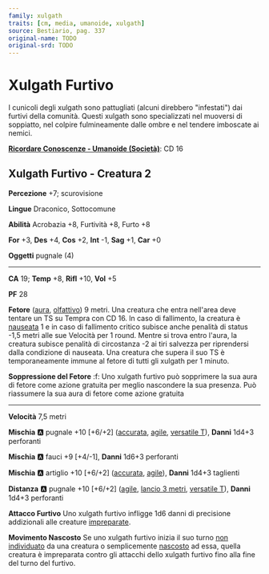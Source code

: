 ```yaml
---
family: xulgath
traits: [cm, media, umanoide, xulgath]
source: Bestiario, pag. 337
original-name: TODO
original-srd: TODO
---
```


# Xulgath Furtivo

I cunicoli degli xulgath sono pattugliati (alcuni direbbero "infestati") dai furtivi della comunità. Questi xulgath sono specializzati nel muoversi di soppiatto, nel colpire fulmineamente dalle ombre e nel tendere imboscate ai nemici.

**[Ricordare Conoscenze - Umanoide (Società)](/azioni/ricordare-conoscenze)**: CD 16

## Xulgath Furtivo - Creatura 2

**Percezione** +7; scurovisione

**Lingue** Draconico, Sottocomune

**Abilità** Acrobazia +8, Furtività +8, Furto +8

**For** +3, **Des** +4, **Cos** +2, **Int** -1, **Sag** +1, **Car** +0

**Oggetti** pugnale (4)

***

**CA** 19; **Temp** +8, **Rifl** +10, **Vol** +5

**PF** 28

**Fetore** ([aura](/tratti/aura), [olfattivo](/tratti/olfattivo)) 9 metri. Una creatura che entra nell'area deve tentare un TS su Tempra con CD 16. ln caso di fallimento, la creatura è [nauseata](/condizioni/nauseato) 1 e in caso di fallimento critico subisce anche penalità di status -1,5 metri alle sue Velocità per 1 round. Mentre si trova entro l'aura, la creatura subisce penalità di circostanza -2 ai tiri salvezza per riprendersi dalla condizione di nauseata. Una creatura che supera il suo TS è temporaneamente immune al fetore di tutti gli xulgath per 1 minuto.

**Soppressione del Fetore** :f: Uno xulgath furtivo può sopprimere la sua aura di fetore come azione gratuita per meglio nascondere la sua presenza. Può riassumere la sua aura di fetore come azione gratuita

***

**Velocità** 7,5 metri

**Mischia** :a: pugnale +10 \[+6/+2] ([accurata](/tratti/accurata), [agile](/tratti/agile), [versatile T](/tratti/versatile)), **Danni** 1d4+3 perforanti

**Mischia** :a: fauci +9 \[+4/-1], **Danni** 1d6+3 perforanti

**Mischia** :a: artiglio +10 \[+6/+2] ([accurata](/tratti/accurata), [agile](/tratti/agile)), **Danni** 1d4+3 taglienti

**Distanza** :a: pugnale +10 \[+6/+2] ([agile](/tratti/agile), [lancio 3 metri](/tratti/lancio), [versatile T](/tratti/versatile)), **Danni** 1d4+3 perforanti

**Attacco Furtivo** Uno xulgath furtivo infligge 1d6 danni di precisione addizionali alle creature [impreparate](/condizioni/impreparato).

**Movimento Nascosto** Se uno xulgath furtivo inizia il suo turno [non individuato](/condizioni/non-individuato) da una creatura o semplicemente [nascosto](/condizioni/nascosto) ad essa, quella creatura è impreparata contro gli attacchi dello xulgath furtivo fino alla fine del turno del furtivo.
